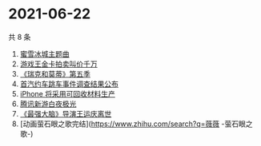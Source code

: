 # 2021-06-22

共 8 条

<!-- BEGIN -->
<!-- 最后更新时间 Tue Jun 22 2021 07:07:47 GMT+0800 (China Standard Time) -->

1. [蜜雪冰城主题曲](https://www.zhihu.com/search?q=蜜雪冰城)
2. [游戏王金卡拍卖叫价千万](https://www.zhihu.com/search?q=游戏王)
3. [《瑞克和莫蒂》第五季](https://www.zhihu.com/search?q=瑞克和莫蒂)
4. [首汽约车跳车事件调查结果公布](https://www.zhihu.com/search?q=首汽约车)
5. [iPhone 将采用可回收材料生产](https://www.zhihu.com/search?q=苹果)
6. [腾讯新游白夜极光](https://www.zhihu.com/search?q=白夜极光)
7. [《最强大脑》导演王运庆离世](https://www.zhihu.com/search?q=最强大脑导演王运庆)
8. [动画萤石眼之歌完结](https://www.zhihu.com/search?q=薇薇 -萤石眼之歌-)

<!-- END -->
